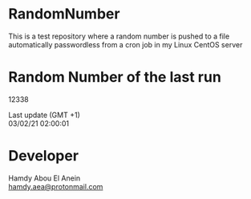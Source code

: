 # RandomNumber    
This is a test repository where a random number is pushed to a file automatically passwordless from a cron job in my Linux CentOS server    
# Random Number of the last run   
12338
      
Last update (GMT +1)    
03/02/21 02:00:01
# Developer    
Hamdy Abou El Anein   
hamdy.aea@protonmail.com

